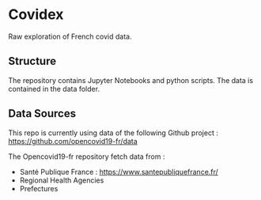 # Covidex
Raw exploration of French covid data.

## Structure

The repository contains Jupyter Notebooks and python scripts. The data is contained in the data folder.

## Data Sources

This repo is currently using data of the following Github project : https://github.com/opencovid19-fr/data

The Opencovid19-fr repository fetch data from :

* Santé Publique France : https://www.santepubliquefrance.fr/
* Regional Health Agencies
* Prefectures 